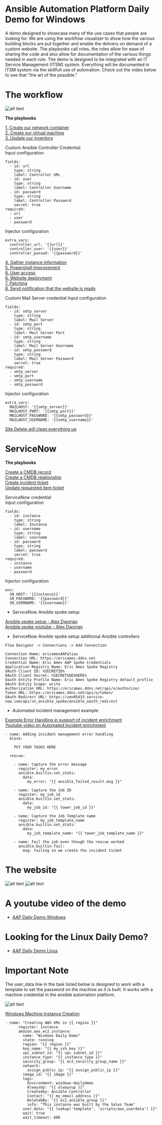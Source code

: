 Ansible Automation Platform Daily Demo for Windows
=========
A demo designed to showcase many of the use cases that people are looking for.  We are using the workflow visualizer to show how the various building blocks are put together and enable the delivery on demand of a custom website.  The playbooks call roles, the roles allow for ease of sharing the code and also allow for documentation of the various things needed in each role. The demo is designed to be integrated with an IT Service Management (ITSM) system.  Everything will be documented in ITSM system via the skillfull use of automation.  Check out the video below to see that "the art of the possible."

# The workflow

![alt text](https://github.com/ericcames/aap.dailydemo.windows/blob/main/images/windowsworkflow.png "Windows workflow")

**The playbooks**

[1. Create our network container](https://github.com/ericcames/aap.dailydemo.windows/blob/main/playbooks/create_vpc_01.yml "create_vpc_01.yml") <br>
[2. Create our virtual machine](https://github.com/ericcames/aap.dailydemo.windows/blob/main/playbooks/create_instance_02.yml "create_instance_02.yml")<br>
[3. Update our inventory](https://github.com/ericcames/aap.dailydemo.windows/blob/main/playbooks/add_inventory_03.yml "add_inventory_03.yml")<br>

Custom Ansible Controller Credential<br>
Input configuration
```
fields:
  - id: url
    type: string
    label: Controller URL
  - id: user
    type: string
    label: Controller Username
  - id: password
    type: string
    label: Controller Password
    secret: true
required:
  - url
  - user
  - password
```
Injector configuration
```
extra_vars:
  controller_url: '{{url}}'
  controller_user: '{{user}}'
  controller_passwd: '{{password}}'
```
[4. Gather instance information](https://github.com/ericcames/aap.dailydemo.windows/blob/main/playbooks/get_instance_info_04.yml "get_instance_info_04.yml")<br>
[5. Powershell Improvement](https://github.com/ericcames/aap.dailydemo.windows/blob/main/playbooks/powershell_improve_05.yml "powershell_improve_05.yml")<br>
[6. User access](https://github.com/ericcames/aap.dailydemo.windows/blob/main/playbooks/windows_account_create_06.yml "windows_account_create_06.yml")<br>
[6. Website deployment](https://github.com/ericcames/aap.dailydemo.windows/blob/main/playbooks/website_setup_06.yml "website_setup_06.yml")<br>
[7. Patching](https://github.com/ericcames/aap.dailydemo.windows/blob/main/playbooks/provision_user_access_07.yml "windows_patching_07.yml")<br>
[8. Send notification that the website is ready](https://github.com/ericcames/aap.dailydemo.windows/blob/main/playbooks/sendmail_10.yml "sendmail_10.yml")<br>

Custom Mail Server credential
Input configuration
```
fields:
  - id: smtp_server
    type: string
    label: Mail Server
  - id: smtp_port
    type: string
    label: Mail Server Port
  - id: smtp_username
    type: string
    label: Mail Server Username
  - id: smtp_password
    type: string
    label: Mail Server Password
    secret: true
required:
  - smtp_server
  - smtp_port
  - smtp_username
  - smtp_password
```
Injector configuration
```
extra_vars:
  MAILHOST: '{{smtp_server}}'
  MAILHOST_PORT: '{{smtp_port}}'
  MAILHOST_PASSWORD: '{{smtp_password}}'
  MAILHOST_USERNAME: '{{smtp_username}}'
```
[Site Delete will clean everything up](https://github.com/ericcames/aap.dailydemo.windows/blob/main/playbooks/site_delete.yml "site_delete.yml")<br>

ServiceNow
========

**The playbooks**

[Create a CMDB record](https://github.com/ericcames/aap.dailydemo.windows/blob/main/playbooks/servicenow/create_ci.yml "create_ci.yml") <br>
[Create a CMDB relationship](https://github.com/ericcames/aap.dailydemo.windows/blob/main/playbooks/servicenow/create_cmdb_relationship.yml "create_cmdb_relationship.yml") <br>
[Create incident ticket](https://github.com/ericcames/aap.dailydemo.windows/blob/main/playbooks/servicenow/incident_create.yml "incident_create.yml") <br>
[Update requested item ticket](https://github.com/ericcames/aap.dailydemo.windows/blob/main/playbooks/servicenow/update_sn_req_itm.yml "update_sn_req_itm.yml") <br>

ServiceNow credential<br>
Input configuration
```
fields:
  - id: instance
    type: string
    label: Instance
  - id: username
    type: string
    label: username
  - id: password
    type: string
    label: password
    secret: true
required:
  - instance
  - username
  - password
```
Injector configuration
```
env:
  SN_HOST: '{{instance}}'
  SN_PASSWORD: '{{password}}'
  SN_USERNAME: '{{username}}'
```
- ServiceNow Ansible spoke setup

[Ansible spoke setup - Alex Dworjan](https://github.com/shadowman-lab/Ansible-SNOW/tree/master/SNOWSetup#servicenowaap-integration-instructions-using-ansible-spoke "Ansible spoke setup - Alex") <br>
[Ansible spoke youtube - Alex Dworjan](https://www.youtube.com/watch?v=DmPXiRHjgRY "Ansible spoke youtube - Alex Dworjan") <br>

- ServiceNow Ansible spoke setup additional Ansible controllers
```
Flow Designer -> Connections -> Add Connection

Connection Name: ericamesAAPalias
Connection URL: https://ericames.ddns.net
Credential Name: Eric Ames AAP Spoke Credentials
Application Registry Name: Eric Ames Spoke Registry
OAuth Client ID: %SECRETID%
OAuth Client Secret: %SECRETGOESHERE%
Oauth Entity Profile Name: Eric Ames Spoke Registry default_profile
OAuth Entity Scope: write
Authorization URL: https://ericames.ddns.net/api/o/authorize/
Token URL: https://ericames.ddns.net/api/o/token/
OAuth Redirect URL: https://ven05433.service-now.com/api/sn_ansible_spoke/ansible_oauth_redirect

```
- Automated incident management example

[Example Error Handling in support of incident enrichment](https://github.com/ericcames/aap.dailydemo.windows/blob/main/roles/instance_create_aws/tasks/main.yml "Example Error Handling") <br>
[Youtube video on Automated Incident enrichment](https://youtu.be/ieO-cbzNqjU?si=z28o3rpAgLTDqdnB "Youtube video on Automated Incident enrichment") <br>



```
- name: Adding incident management error handling
  block:

    PUT YOUR TASKS HERE

  rescue:

    - name: Capture the error message
      register: my_error
      ansible.builtin.set_stats:
        data:
          my_error: "{{ ansible_failed_result.msg }}"

    - name: Capture the Job ID
      register: my_job_id
      ansible.builtin.set_stats:
        data:
          my_job_id: "{{ tower_job_id }}"

    - name: Capture the Job Template name
      register: my_job_template_name
      ansible.builtin.set_stats:
        data:
          my_job_template_name: "{{ tower_job_template_name }}"

    - name: Fail the job even though the rescue worked
      ansible.builtin.fail:
        msg: failing so we create the incident ticket
```
# The website

![alt text](https://github.com/ericcames/aap.dailydemo.windows/blob/main/images/windowsweb1.png "Webtop")
![alt text](https://github.com/ericcames/aap.dailydemo.windows/blob/main/images/windowsweb2.png "Webbottom")

# A youtube video of the demo

- [AAP Daily Demo Windows](https://youtu.be/RNwel6BeCVI?si=ruIwcDFp6dyyAkjO "AAP Daily Demo Windows")

# Looking for the Linux Daily Demo?

- [AAP Daily Demo Linux](https://github.com/ericcames/aap.dailydemo.linux "AAP Daily Demo Linux")

# Important Note
The user_data line in the task listed below is designed to work with a template to set the password on the machine as it is built.  It works with a machine credential in the ansible automation platform.

![alt text](https://github.com/ericcames/aap.dailydemo.windows/blob/main/images/windowsmachinecred.png "Windows Machine Credential")

[Windows Machine Instance Creation](https://github.com/ericcames/aap.dailydemo.windows/blob/main/roles/instance_create_aws/tasks/main.yml "Windows Machine Instance Creation")<br>
```
- name: "Creating AWS VMs in {{ region }}"
      register: instance
      amazon.aws.ec2_instance:
        name: "Windows Daily Demo"
        state: running
        region: "{{ region }}"
        key_name: "{{ my_ssh_key }}"
        vpc_subnet_id: "{{ vpc_subnet_id }}"
        instance_type: "{{ instance_type }}"
        security_group: "{{ ec2_security_group_name }}"
        network:
          assign_public_ip: "{{ assign_public_ip }}"
        image_id: "{{ image }}"
        tags:
          Environment: windows-dailydemo
          AlwaysUp: "{{ alwaysup }}"
          Createdby: Ansible Controller
          Contact: "{{ my_email_address }}"
          DeletebBy: "{{ ec2_ansible_group }}"
          info: "This instance was built by the Sales Team"
        user_data: "{{ lookup('template', 'scripts/aws_userdata') }}"
        wait: true
        wait_timeout: 600
```
